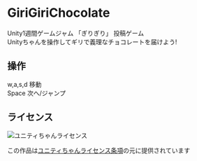 # GiriGiriChocolate
Unity1週間ゲームジャム 「ぎりぎり」 投稿ゲーム  
Unityちゃんを操作してギリで義理なチョコレートを届けよう!  

## 操作
w,a,s,d 移動  
Space 次へ/ジャンプ

## ライセンス
<div><img src="http://unity-chan.com/images/imageLicenseLogo.png" alt="ユニティちゃんライセンス"><p>この作品は<a href="http://unity-chan.com/contents/license_jp/" target="_blank">ユニティちゃんライセンス条項</a>の元に提供されています</p></div>